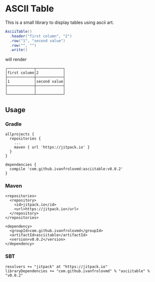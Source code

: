 # ASCII Table

This is a small library to display tables using ascii art.

```scala
AsciiTable()
  .header("first column", "2")
  .row("1", "second value")
  .row("", "")
  .write()
```

will render

```
┌────────────┬────────────┐
│first column│2           │
├────────────┼────────────┤
│1           │second value│
├────────────┼────────────┤
│            │            │
└────────────┴────────────┘
```

## Usage

### Gradle
```
allprojects {
  repositories {
    ...
    maven { url 'https://jitpack.io' }
  }
}

dependencies {
  compile 'com.github.ivanfrolovmd:asciitable:v0.0.2'
}
```

### Maven
```
<repositories>
  <repository>
    <id>jitpack.io</id>
    <url>https://jitpack.io</url>
  </repository>
</repositories>

<dependency>
  <groupId>com.github.ivanfrolovmd</groupId>
  <artifactId>asciitable</artifactId>
  <version>v0.0.2</version>
</dependency>
```

### SBT
```
resolvers += "jitpack" at "https://jitpack.io"
libraryDependencies += "com.github.ivanfrolovmd" % "asciitable" % "v0.0.2"
```

